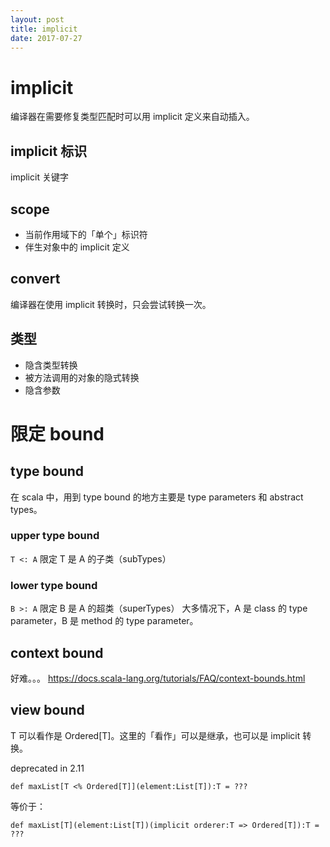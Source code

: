 ```yaml
---
layout: post
title: implicit 
date: 2017-07-27
---
```


# implicit

编译器在需要修复类型匹配时可以用 implicit 定义来自动插入。

## implicit 标识

implicit 关键字

## scope 

- 当前作用域下的「单个」标识符
- 伴生对象中的 implicit 定义

## convert

编译器在使用 implicit 转换时，只会尝试转换一次。

## 类型

- 隐含类型转换
- 被方法调用的对象的隐式转换
- 隐含参数


# 限定 bound
## type bound
在 scala 中，用到 type bound 的地方主要是 type parameters 和 abstract types。

### upper type bound
```T <: A``` 限定 T 是 A 的子类（subTypes）

### lower type bound  
```B >: A``` 限定 B 是 A 的超类（superTypes）
大多情况下，A 是 class 的 type parameter，B 是 method 的 type parameter。

## context bound
好难。。。
https://docs.scala-lang.org/tutorials/FAQ/context-bounds.html

## view bound

T 可以看作是 Ordered[T]。这里的「看作」可以是继承，也可以是 implicit 转换。

deprecated in 2.11
``` 
def maxList[T <% Ordered[T]](element:List[T]):T = ???
```

等价于：
```
def maxList[T](element:List[T])(implicit orderer:T => Ordered[T]):T = ???

```
